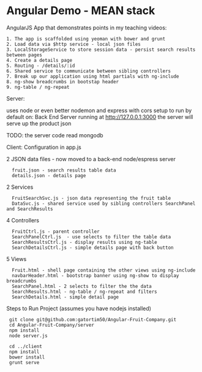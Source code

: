 Angular Demo - MEAN stack
=========================

AngularJS App that demonstrates points in my teaching videos:

```
1. The app is scaffolded using yeoman with bower and grunt
2. Load data via $http service - local json files
3. LocalStorageService to store session data - persist search results between pages
4. Create a details page 
5. Routing - /details/:id
6. Shared service to communicate between sibling controllers
7. Break up our application using html partials with ng-include
8. ng-show breadcrumbs in bootstap header
9. ng-table / ng-repeat
```
Server:

uses node or even better nodemon  and express with cors
setup to run by default on: Back End Server running at http://127.0.0.1:3000
the server will serve up the product json

TODO: the server code read mongodb

Client:
Configuration in app.js

2 JSON data files - now moved to a back-end node/espress server
```
  fruit.json - search results table data
  details.json - details page
```

2 Services
```
  FruitSearchSvc.js - json data representing the fruit table
  DataSvc.js - shared service used by sibling controllers SearchPanel and SearchResults
```

4 Controllers
```
  FruitCtrl.js - parent controller
  SearchPanelCtrl.js  - use selects to filter the table data
  SearchResultsCtrl.js - display results using ng-table
  SearchDetailsCtrl.js - simple details page with back button 
```

5 Views
```
  Fruit.html - shell page containing the other views using ng-include
  navbarHeader.html - bootstrap banner using ng-show to display breadcrumbs 
  SearchPanel.html - 2 selects to filter the the data
  SearchResults.html - ng-table / ng-repeat and filters
  SearchDetails.html - simple detail page
```

  
 Steps to Run Project (assumes you have nodejs installed)
 
```
 git clone git@github.com:gatortim50/Angular-Fruit-Company.git
 cd Angular-Fruit-Company/server 
 npm install
 node server.js
 
 cd ../client
 npm install
 bower install
 grunt serve 
```



